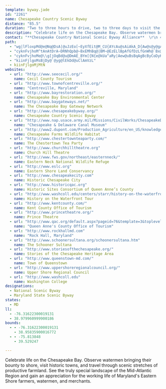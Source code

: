 ```yaml
---
template: byway.jade
id: "2261"
name: Chesapeake Country Scenic Byway
distance: "85.5"
duration: "Two to three hours to drive, two to three days to visit the entire byway"
description: "Celebrate life on the Chesapeake Bay. Observe watermen bringing their bounty to shore, visit historic towns, and travel through scenic stretches of productive farmland. See the truly special landscape of the Mid-Atlantic Region and gain an appreciation for the working life of Maryland's Eastern Shore farmers, watermen, and merchants."
contact: "**Chesapeake Country National Scenic Byway Alliance**  \r\n 410-438-3679  \r\n\r\n**[Kent County Tourism Development Office](http://www.kentcounty.com/visitor/index.htm)**     \r\n400 High Street            \r\nChestertown, MD 21620                  \r\n410-778-0416                                  \r\n[Send Email](mailto:tourism@kentcounty.com)\r\n\r\n**[Queen Anne's County Office of Tourism](http://www.discoverqueenannes.com)**  \r\n 410-604-2100  \r\n 888-400-7787 "
path: 
  - "wg|lFloxpMd@e@Nq@DsA|@uJzEo[~EyXfEit@M_CU{AYcAu@sAiAkA_D{Aw@s@y@gAe@cA_@yAS_B?mB^iGNs@@AFCBEBO?IAKAECCACEs@HqBh@sEjRwVnEyGr@{IrDml@nAwOXsB`CaHzLq\\xDsJx@sCJaAEyAi@sEUeAe@qAgC}D}DeJmDcLYeCCyBdFy`@hBmMX}@t@oAfFaGbAaCtHeZjAkFZuB`Co|@hDqX^wAbBuDnYyl@bCoEpA_DXmAE_DsBm`@@uIk@{LsAgTYk[SsEeHy_@s@mCiAqB}DiDkIqIyBoD{KrLsBqDgFoGuAwC]MyAmDuEyHeE}FkMuNkIgHuPyMwF_G}CmE_BmCsDiHqBqEoCaImIgYmDsMyCsMQYaAsDo@mCIWCIEEEEC?G?A@Wb@uHrQcA`BcD`EWY]{Lu@uLcBiM}AsIqJ_d@m@eBe@m@mEgCcf@sa@qIyHmYkVqWgLsVaJsA]uABgFd@wN`EeG@}Ds@oAm@iDkDaBmAsEcJo@eAgAgAoEkDw@_AWg@YsA_AkHcAkVy@{HAsAPeEhA_RXeHMyCoBiSsCkTqAuMMgBNyKI_BiCiPCy@PyIcA{KCaA^eGI}CUyAy@kBmByBy@sAuAyCsCyG}@gC}DmMyBcDiDqIiAoFOsA[gFW}Au@{B}As@uLaCmD]_AU_@Ws@wBUuBImCJqFQo@gEyHuAkAyLuI}KwHIQwEyCcBw@uAiC}C_E_@y@S_AGqBq@qEmC_GoCsE}CsD_LaEiD_A}E_@mEg@eOsD{M}DkNoDwe@mNcC{@_CgBaJeLoCiFiAqCeGqTwGwWmBkFo@uAoByBwCqBcCm@cDg@gJSkLw@sRa@sC`@_Bd@mDdBoBl@mR|IyC^aHYwZgDcBy@cC_Bod@ai@oDsEeBgB}@w@{DmB}IuDoReKgCiB}AmBgHmP}A_CcIgJmEoFyFmJm^yj@_BsCeEqGqBcCoAoB{I_IiQiT{M}PcJ{KkWiYsTuTiQyPoAcAmDgBmF{@mEFsC`@yA^m\\`OoHrBmf@fGiGrAcC~@wGxDqD~DoCtEu\\rm@wj@jbAoCrFgDpHc}AlaE_O|`@_Oh_@sBvGoCtNw@zCq@xByErMuEvL{K|R"
  - "cyknFvjhoM^tAnAtDrA~DRNhQpb@~BxEMhBq@|BM~@EzELlBpAfGfDzLfGnWh@`Bx@lBhRz[lHjObAlC^~A^fF?~BWfCm@vCgMr[m@lBY~A}Djb@kQlcBWjDSxGQjMmVjqCi@`IEvADvEXnVdArEf@fAtAvBtn@|q@hCzC~P`R~s@hx@tM`K|Ax@vGjBfl@tLtUhFnk@zL`ZxDtDv@~`@~OdPpH~NvJ~JjHrCzAtf@nR`ExBrCvBf@l@`BxC`Xhi@nBrB|CxBjDjBjDlC|AfBpHhKdAjAbDjBhBzA|A~AbBrCr@fBn@`FTbHlBt^JjCBtFlESbFk@hAY|FiBtJgHdAc@hAO|EQtJfDhARpGEfE_@nBg@bOeG|BaBnGmFtA{@bEkAbBClAZ`KnFp[tD|TjEfDf@nAJhC?|KYxSaA`UyEhBi@|SkNxBgAhA]dMqA`n@aFpH_AvJiBvFSj~@_AxAe@`EaEhAc@dGMvAF|GdAhCFjJuA|GqC|@ShBQxFGtAKdBYhDoA|Fl@|AcArAwA~CoCn@SvES|By@dLJ`Lr@hAVzBz@dDp@d\\k@nHFfJXlBp@lWrLxKrG"
  - "cyknFvjhoMe@\\g[jOqBd@u@DmAE_BYm[{N{e@kUa^aRy|Aew@uBsBqAgBcByCoDyK{A{DeBkCmC{CiGeE_DuCqQsUyAcCsBkEcBgFoAoF}@qFu@gGiA{De@kA}DmHsAyAgK{J}CgDcEmGiAoCq@eDOyA]_Jw@iFU_Ay@uBuAcC{GsGwk@md@aIwHoLyPgVg\\eRcWgJgLycAceAkO_Pw[a\\cAaBs@sC}Gum@mH{e@Uw@wAuCa[si@i@qAu@{CGsGtF_eBNsKOmEi@cFc@eB_DqJaBcCkCyCaEkCmDgByBsBsBqCyA{CsJy]w@qDcC}Mu@aHi@mGsAye@mAmf@QgDyA_KsAiGgDaNeC{Li@aHm@oNiBsh@o@iRKsK]uIuIzBoBb@o@?g[qDem@}HeB?y@NgDxAaJ|EwIfEaAl@yK`FcGdDiI`IyAx@{@RyBPgBIiBa@gFeBcC_@yCP}GfAgC?iDaAkEsBaLaG}HsEsFkE{VcV}DgDaKmHcBaAmIeDqE_BoDg@c]aAwBEgCJwJfBaBC{@MwAq@{@{@gGaKm@m@uAq@mF{AgGi@i@Mog@cUg]{NsDu@yI}@uIo@ih@iAsBB_PlAoRdAk^lDmATcAd@eBhAoS~R}P`NmD`BeCn@_m@fGoBn@}ExBsAXsBPsA?qAKgB[cGkCaYaOyAkAiAuAcBgDo@yBgBsJuA{FkKo\\wA{CsJiPcBeCsP_Q_G_Iw@y@_Am@cBk@_CYqF]gHGoQXcUY}Be@oB_AgC{BoDgFsDqDk[cRmD_DuNeNoa@{YoQwMaZoUmE_Egk@an@}EiEyB}AsDuB_UeKu@]s@[iBu@cFuBi@UaD_AyEuA"
  - "kiinFjlgoMsBjDy@`@yg@lEkDd@uClAmVzL"
  - kiinFjlgoMjMtN
websites: 
  - url: "http://www.seececil.org/"
    name: Cecil County Tourism
  - url: "http://www.townofcentreville.org/"
    name: "Centreville, Maryland"
  - url: "http://www.bayrestoration.org/"
    name: Chesapeake Bay Environmental Center
  - url: "http://www.baygateways.net/"
    name: The Chesapeake Bay Gateway Network
  - url: "http://www.chesapeakebyway.org/"
    name: Chesapeake Country Scenic Byway
  - url: "http://www.nap.usace.army.mil/Missions/CivilWorks/ChesapeakeDelawareCanal/CanalHistory.aspx"
    name: "Chesapeake & Delaware Canal Museum"
  - url: "http://www2.dupont.com/Production_Agriculture/en_US/knowledge_center/ChesapeakeFarms.html"
    name: Chesapeake Farms Wildlife Habitat
  - url: "http://www.chestertownteaparty.com/"
    name: The Chestertown Tea Party
  - url: "http://www.churchhilltheatre.org"
    name: Church Hill Theatre
  - url: "http://www.fws.gov/northeast/easternneck/"
    name: Eastern Neck National Wildlife Refuge
  - url: "http://www.eslc.org"
    name: Eastern Shore Land Conservancy
  - url: "http://www.chesapeakecity.com"
    name: Historic Chesapeake City
  - url: "http://www.historicqac.org"
    name: Historic Sites Consortium of Queen Anne’s County
  - url: "http://www.washcoll.edu/centers/starr/history-on-the-waterfront.php"
    name: History on the Waterfront Tour
  - url: "http://www.kentcounty.com/"
    name: Kent County Office of Tourism
  - url: "http://www.princetheatre.org/"
    name: Prince Theatre
  - url: "http://www.qac.org/default.aspx?pageid=76&template=3&toplevel=34"
    name: "Queen Anne's County Office of Tourism"
  - url: "http://www.rockhallmd.com"
    name: "Rock Hall, Maryland"
  - url: "http://www.schoonersultana.org/schoonersultana.htm"
    name: The Schooner Sultana
  - url: "http://www.storiesofthechesapeake.org/"
    name: Stories of the Chesapeake Heritage Area
  - url: "http://www.queenstown-md.com/"
    name: Town of Queenstown
  - url: "http://www.uppershoreregionalcouncil.org/"
    name: Upper Shore Regional Council
  - url: "http://www.washcoll.edu"
    name: Washington College
designations: 
  - National Scenic Byway
  - Maryland State Scenic Byway
states: 
  - MD
ll: 
  - -76.31622300019131
  - 38.979960999900186
bounds: 
  - - -76.31622300019131
    - 38.95835900016772
  - - -75.813848
    - 39.529247

---
```


Celebrate life on the Chesapeake Bay. Observe watermen bringing their bounty to shore, visit historic towns, and travel through scenic stretches of productive farmland. See the truly special landscape of the Mid-Atlantic Region and gain an appreciation for the working life of Maryland's Eastern Shore farmers, watermen, and merchants.